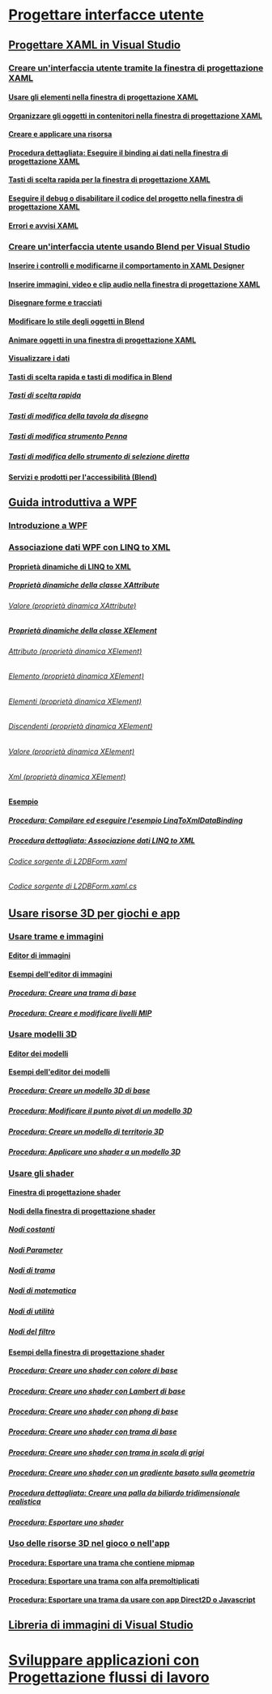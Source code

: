 # [Progettare interfacce utente](designing-user-interfaces.md)
## [Progettare XAML in Visual Studio](designing-xaml-in-visual-studio.md)
### [Creare un'interfaccia utente tramite la finestra di progettazione XAML](creating-a-ui-by-using-xaml-designer-in-visual-studio.md)
#### [Usare gli elementi nella finestra di progettazione XAML](working-with-elements-in-xaml-designer.md)
#### [Organizzare gli oggetti in contenitori nella finestra di progettazione XAML](organize-objects-into-layout-containers-in-xaml-designer.md)
#### [Creare e applicare una risorsa](how-to-create-and-apply-a-resource.md)
#### [Procedura dettagliata: Eseguire il binding ai dati nella finestra di progettazione XAML](walkthrough-binding-to-data-in-xaml-designer.md)
#### [Tasti di scelta rapida per la finestra di progettazione XAML](keyboard-shortcuts-for-xaml-designer.md)
#### [Eseguire il debug o disabilitare il codice del progetto nella finestra di progettazione XAML](debugging-or-disabling-project-code-in-xaml-designer.md)
#### [Errori e avvisi XAML](xaml-errors-warnings.md)
### [Creare un'interfaccia utente usando Blend per Visual Studio](creating-a-ui-by-using-blend-for-visual-studio.md)
#### [Inserire i controlli e modificarne il comportamento in XAML Designer](insert-controls-and-modify-their-behavior-in-xaml-designer.md)
#### [Inserire immagini, video e clip audio nella finestra di progettazione XAML](insert-images-videos-and-audio-clips-in-xaml-designer.md)
#### [Disegnare forme e tracciati](draw-shapes-and-paths.md)
#### [Modificare lo stile degli oggetti in Blend](modify-the-style-of-objects-in-blend.md)
#### [Animare oggetti in una finestra di progettazione XAML](animate-objects-in-xaml-designer.md)
#### [Visualizzare i dati](display-data-in-blend.md)
#### [Tasti di scelta rapida e tasti di modifica in Blend](keyboard-shortcuts-and-modifier-keys-in-blend.md)
##### [Tasti di scelta rapida](keyboard-shortcuts-in-blend.md)
##### [Tasti di modifica della tavola da disegno](artboard-modifier-keys-in-blend.md)
##### [Tasti di modifica strumento Penna](pen-tool-modifier-keys-in-blend.md)
##### [Tasti di modifica dello strumento di selezione diretta](direct-selection-tool-modifier-keys-in-blend.md)
#### [Servizi e prodotti per l'accessibilità (Blend)](accessibility-products-and-services-blend.md)
## [Guida introduttiva a WPF](getting-started-with-wpf.md)
### [Introduzione a WPF](introduction-to-wpf.md)
### [Associazione dati WPF con LINQ to XML](wpf-data-binding-with-linq-to-xml-overview.md)
#### [Proprietà dinamiche di LINQ to XML](linq-to-xml-dynamic-properties.md)
##### [Proprietà dinamiche della classe XAttribute](xattribute-class-dynamic-properties.md)
###### [Valore (proprietà dinamica XAttribute)](value-xattribute-dynamic-property.md)
##### [Proprietà dinamiche della classe XElement](xelement-class-dynamic-properties.md)
###### [Attributo (proprietà dinamica XElement)](attribute-xelement-dynamic-property.md)
###### [Elemento (proprietà dinamica XElement)](element-xelement-dynamic-property.md)
###### [Elementi (proprietà dinamica XElement)](elements-xelement-dynamic-property.md)
###### [Discendenti (proprietà dinamica XElement)](descendants-xelement-dynamic-property.md)
###### [Valore (proprietà dinamica XElement)](value-xelement-dynamic-property.md)
###### [Xml (proprietà dinamica XElement)](xml-xelement-dynamic-property.md)
#### [Esempio](wpf-data-binding-using-linq-to-xml-example.md)
##### [Procedura: Compilare ed eseguire l'esempio LinqToXmlDataBinding](how-to-build-and-run-the-linqtoxmldatabinding-example.md)
##### [Procedura dettagliata: Associazione dati LINQ to XML](walkthrough-linqtoxmldatabinding-example.md)
###### [Codice sorgente di L2DBForm.xaml](l2dbform-xaml-source-code.md)
###### [Codice sorgente di L2DBForm.xaml.cs](l2dbform-xaml-cs-source-code.md)
## [Usare risorse 3D per giochi e app](working-with-3-d-assets-for-games-and-apps.md)
### [Usare trame e immagini](working-with-textures-and-images.md)
#### [Editor di immagini](image-editor.md)
#### [Esempi dell'editor di immagini](image-editor-examples.md)
##### [Procedura: Creare una trama di base](how-to-create-a-basic-texture.md)
##### [Procedura: Creare e modificare livelli MIP](how-to-create-and-modify-mip-levels.md)
### [Usare modelli 3D](working-with-3-d-models.md)
#### [Editor dei modelli](model-editor.md)
#### [Esempi dell'editor dei modelli](model-editor-examples.md)
##### [Procedura: Creare un modello 3D di base](how-to-create-a-basic-3-d-model.md)
##### [Procedura: Modificare il punto pivot di un modello 3D](how-to-modify-the-pivot-point-of-a-3-d-model.md)
##### [Procedura: Creare un modello di territorio 3D](how-to-model-3-d-terrain.md)
##### [Procedura: Applicare uno shader a un modello 3D](how-to-apply-a-shader-to-a-3-d-model.md)
### [Usare gli shader](working-with-shaders.md)
#### [Finestra di progettazione shader](shader-designer.md)
#### [Nodi della finestra di progettazione shader](shader-designer-nodes.md)
##### [Nodi costanti](constant-nodes.md)
##### [Nodi Parameter](parameter-nodes.md)
##### [Nodi di trama](texture-nodes.md)
##### [Nodi di matematica](math-nodes.md)
##### [Nodi di utilità](utility-nodes.md)
##### [Nodi del filtro](filter-nodes.md)
#### [Esempi della finestra di progettazione shader](shader-designer-examples.md)
##### [Procedura: Creare uno shader con colore di base](how-to-create-a-basic-color-shader.md)
##### [Procedura: Creare uno shader con Lambert di base](how-to-create-a-basic-lambert-shader.md)
##### [Procedura: Creare uno shader con phong di base](how-to-create-a-basic-phong-shader.md)
##### [Procedura: Creare uno shader con trama di base](how-to-create-a-basic-texture-shader.md)
##### [Procedura: Creare uno shader con trama in scala di grigi](how-to-create-a-grayscale-texture-shader.md)
##### [Procedura: Creare uno shader con un gradiente basato sulla geometria](how-to-create-a-geometry-based-gradient-shader.md)
##### [Procedura dettagliata: Creare una palla da biliardo tridimensionale realistica](walkthrough-creating-a-realistic-3-d-billiard-ball.md)
##### [Procedura: Esportare uno shader](how-to-export-a-shader.md)
### [Uso delle risorse 3D nel gioco o nell'app](using-3-d-assets-in-your-game-or-app.md)
#### [Procedura: Esportare una trama che contiene mipmap](how-to-export-a-texture-that-contains-mipmaps.md)
#### [Procedura: Esportare una trama con alfa premoltiplicati](how-to-export-a-texture-that-has-premultiplied-alpha.md)
#### [Procedura: Esportare una trama da usare con app Direct2D o Javascript](how-to-export-a-texture-for-use-with-direct2d-or-javascipt-apps.md)
## [Libreria di immagini di Visual Studio](the-visual-studio-image-library.md)
# [Sviluppare applicazioni con Progettazione flussi di lavoro](../workflow-designer/developing-applications-with-the-workflow-designer.md)
